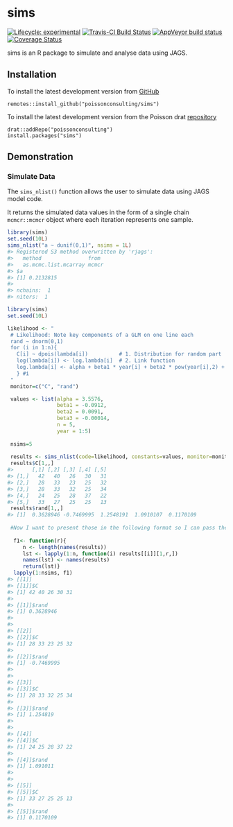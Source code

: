 
<!-- README.md is generated from README.Rmd. Please edit that file -->

# sims

<!-- badges: start -->

[![Lifecycle:
experimental](https://img.shields.io/badge/lifecycle-experimental-orange.svg)](https://www.tidyverse.com/lifecycle/#experimental)
[![Travis-CI Build
Status](https://travis-ci.com/poissonconsulting/sims.svg?branch=master)](https://travis-ci.com/poissonconsulting/sims)
[![AppVeyor build
status](https://ci.appveyor.com/api/projects/status/github/poissonconsulting/sims?branch=master&svg=true)](https://ci.appveyor.com/project/poissonconsulting/sims)
[![Coverage
Status](https://img.shields.io/codecov/c/github/poissonconsulting/sims/master.svg)](https://codecov.io/github/poissonconsulting/sims?branch=master)
<!-- badges: end -->

sims is an R package to simulate and analyse data using JAGS.

## Installation

To install the latest development version from
[GitHub](https://github.com/poissonconsulting/sims)

    remotes::install_github("poissonconsulting/sims")

To install the latest development version from the Poisson drat
[repository](https://github.com/poissonconsulting/drat)

    drat::addRepo("poissonconsulting")
    install.packages("sims")

## Demonstration

### Simulate Data

The `sims_nlist()` function allows the user to simulate data using JAGS
model code.

It returns the simulated data values in the form of a single chain
`mcmcr::mcmcr` object where each iteration represents one sample.

``` r
library(sims)
set.seed(10L)
sims_nlist("a ~ dunif(0,1)", nsims = 1L)
#> Registered S3 method overwritten by 'rjags':
#>   method               from 
#>   as.mcmc.list.mcarray mcmcr
#> $a
#> [1] 0.2132815
#> 
#> nchains:  1 
#> niters:  1
```

``` r
library(sims)
set.seed(10L)

likelihood <- "
 # Likelihood: Note key components of a GLM on one line each
 rand ~ dnorm(0,1)
 for (i in 1:n){
   C[i] ~ dpois(lambda[i])          # 1. Distribution for random part
   log(lambda[i]) <- log.lambda[i]  # 2. Link function
   log.lambda[i] <- alpha + beta1 * year[i] + beta2 * pow(year[i],2) + beta3 * pow(year[i],3)                      # 3. Linear predictor
   } #i
 "
 monitor=c("C", "rand")

 values <- list(alpha = 3.5576,
                beta1 = -0.0912,
                beta2 = 0.0091,
                beta3 = -0.00014,
                n = 5,
                year = 1:5)
 
 nsims=5
 
 results <- sims_nlist(code=likelihood, constants=values, monitor=monitor, nsims=nsims)
 results$C[1,,]
#>      [,1] [,2] [,3] [,4] [,5]
#> [1,]   42   40   26   30   31
#> [2,]   28   33   23   25   32
#> [3,]   28   33   32   25   34
#> [4,]   24   25   28   37   22
#> [5,]   33   27   25   25   13
 results$rand[1,,]
#> [1]  0.3628946 -0.7469995  1.2548191  1.0910107  0.1170109
 
 #Now I want to present those in the following format so I can pass them as data to JAGS for the analysis
 
  f1<- function(r){
     n <- length(names(results))
     lst <- lapply(1:n, function(i) results[[i]][1,r,])
     names(lst) <- names(results)
     return(lst)}
  lapply(1:nsims, f1)
#> [[1]]
#> [[1]]$C
#> [1] 42 40 26 30 31
#> 
#> [[1]]$rand
#> [1] 0.3628946
#> 
#> 
#> [[2]]
#> [[2]]$C
#> [1] 28 33 23 25 32
#> 
#> [[2]]$rand
#> [1] -0.7469995
#> 
#> 
#> [[3]]
#> [[3]]$C
#> [1] 28 33 32 25 34
#> 
#> [[3]]$rand
#> [1] 1.254819
#> 
#> 
#> [[4]]
#> [[4]]$C
#> [1] 24 25 28 37 22
#> 
#> [[4]]$rand
#> [1] 1.091011
#> 
#> 
#> [[5]]
#> [[5]]$C
#> [1] 33 27 25 25 13
#> 
#> [[5]]$rand
#> [1] 0.1170109
```
